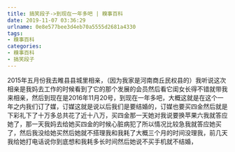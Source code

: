 ```yaml
---
title: 搞笑段子->到现在一年多吧 | 糗事百科
date: 2019-11-07 03:36:29
urlname: 0e8e577bee3d4eb70a5555d2681a4330
tags: 
- 糗事百科
categories:
- 糗事百科
- 搞笑段子
---
```

2015年五月份我去睢县县城里相亲，（因为我家是河南商丘民权县的）我听说这次相亲是我妈去工作的时候看到了它的那个发展的会员然后看它闺女长得不错就带我来相亲，然后到现在是2016年11月20号，到现在一年多吧，大概这就是在这个一年之内我们订了媒，订媒这就是说以后我们是要结婚的，订媒也要买四金然后就是下彩礼下了十万多总共花了近十八万，买四金那一天她对我说要换苹果六我就答应她了，那一天我妈去给她买四金的时候心脏病犯了所以情况比较急我就答应她买了，然后我没给她买然后她就不搭理我和我耗了大概三个月的时间没理我，前几天我给她打电话说你到底想和我耗多长时间然后她说不买手机就不结婚，


